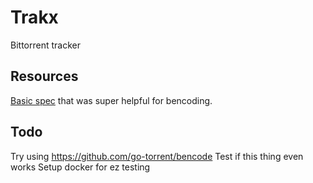 # Trakx

Bittorrent tracker

## Resources

[Basic spec](https://wiki.theory.org/index.php/BitTorrentSpecification) that was super helpful for bencoding.

## Todo

Try using https://github.com/go-torrent/bencode
Test if this thing even works
Setup docker for ez testing
